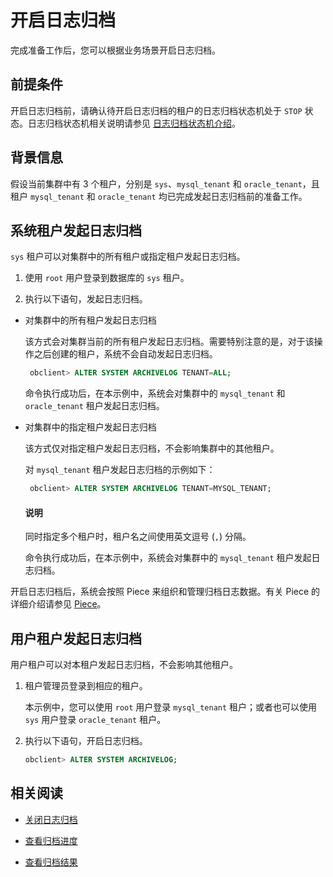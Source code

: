 # 开启日志归档

完成准备工作后，您可以根据业务场景开启日志归档。

## 前提条件

开启日志归档前，请确认待开启日志归档的租户的日志归档状态机处于 `STOP` 状态。日志归档状态机相关说明请参见 [日志归档状态机介绍](4.status-of-different-logs.md)。

## 背景信息

假设当前集群中有 3 个租户，分别是 `sys`、`mysql_tenant` 和 `oracle_tenant`，且租户 `mysql_tenant` 和 `oracle_tenant` 均已完成发起日志归档前的准备工作。

## 系统租户发起日志归档

`sys` 租户可以对集群中的所有租户或指定租户发起日志归档。

1. 使用 `root` 用户登录到数据库的 `sys` 租户。

2. 执行以下语句，发起日志归档。

* 对集群中的所有租户发起日志归档

    该方式会对集群当前的所有租户发起日志归档。需要特别注意的是，对于该操作之后创建的租户，系统不会自动发起日志归档。

    ```sql
     obclient> ALTER SYSTEM ARCHIVELOG TENANT=ALL;
    ```

    命令执行成功后，在本示例中，系统会对集群中的 `mysql_tenant` 和 `oracle_tenant` 租户发起日志归档。

* 对集群中的指定租户发起日志归档

    该方式仅对指定租户发起日志归档，不会影响集群中的其他租户。

    对 `mysql_tenant` 租户发起日志归档的示例如下：

    ```sql
     obclient> ALTER SYSTEM ARCHIVELOG TENANT=MYSQL_TENANT;
    ```

  <main id="notice" type='explain'>
    <h4>说明</h4>
    <p>同时指定多个租户时，租户名之间使用英文逗号 (<code>,</code>) 分隔。</p>
  </main>

    命令执行成功后，在本示例中，系统会对集群中的 `mysql_tenant` 租户发起日志归档。

开启日志归档后，系统会按照 Piece 来组织和管理归档日志数据。有关 Piece 的详细介绍请参见 [Piece](5.concept-of-log-backup-piece.md)。

## 用户租户发起日志归档

用户租户可以对本租户发起日志归档，不会影响其他租户。

1. 租户管理员登录到相应的租户。

    本示例中，您可以使用 `root` 用户登录 `mysql_tenant` 租户；或者也可以使用 `sys` 用户登录 `oracle_tenant` 租户。

2. 执行以下语句，开启日志归档。

    ```sql
    obclient> ALTER SYSTEM ARCHIVELOG;
    ```

## 相关阅读

* [关闭日志归档](3.stop-log-backup.md)

* [查看归档进度](6.view-log-backup-progress.md)

* [查看归档结果](7.view-log-backup-history.md)
